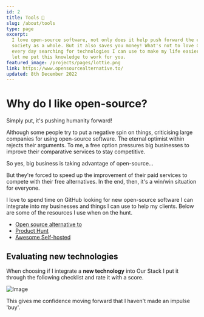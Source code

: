 ```yaml
---
id: 2
title: Tools 🤔
slug: /about/tools
type: page
excerpt:
  I love open-source software, not only does it help push forward the entire tech ecosystem and
  society as a whole. But it also saves you money! What's not to love 😀. I spend a few minutes
  every day searching for technologies I can use to make my life easier and my businesses better,
  let me put this knowledge to work for you.
featured_image: /projects/pages/lottie.png
link: https://www.opensourcealternative.to/
updated: 8th December 2022
---
```


# Why do I like open-source?

Simply put, it's pushing humanity forward!

Although some people try to put a negative spin on things, criticising large companies for using
open-source software. The eternal optimist within rejects their arguments. To me, a free option
pressures big businesses to improve their comparative services to stay competitive.

So yes, big business is taking advantage of open-source...

But they're forced to speed up the improvement of their paid services to compete with their free
alternatives. In the end, then, it's a win/win situation for everyone.

I love to spend time on GitHub looking for new open-source software I can integrate into my
businesses and things I can use to help my clients. Below are some of the resources I use when on
the hunt.

- [Open source alternative to](https://www.opensourcealternative.to/)
- [Product Hunt](https://www.producthunt.com/)
- [Awesome Self-hosted](https://github.com/awesome-selfhosted/awesome-selfhosted)

## Evaluating new technologies

When choosing if I integrate a **new technology** into Our Stack I put it through the following
checklist and rate it with a score.

![Image](/tech/evaluation-checklist.png)

This gives me confidence moving forward that I haven't made an impulse 'buy'.
